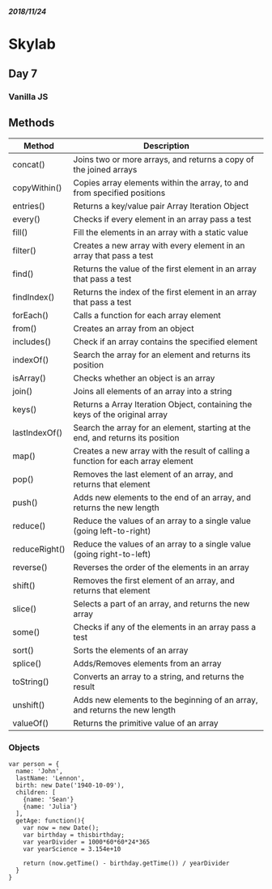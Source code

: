 ##### *2018/11/24*
# Skylab
## Day 7
### Vanilla JS

## Methods

|Method |	Description|
|---------------------------|----------------------------------|
|concat()	|Joins two or more arrays, and returns a copy of the joined arrays|
|copyWithin()	|Copies array elements within the array, to and from specified positions|
|entries()	|Returns a key/value pair Array Iteration Object|
|every()	|Checks if every element in an array pass a test|
|fill()	|Fill the elements in an array with a static value|
|filter()	|Creates a new array with every element in an array that pass a test|
|find()	|Returns the value of the first element in an array that pass a test|
|findIndex()	|Returns the index of the first element in an array that pass a test|
|forEach()	|Calls a function for each array element|
|from()	|Creates an array from an object|
|includes()	|Check if an array contains the specified element|
|indexOf()	|Search the array for an element and returns its position|
|isArray()	|Checks whether an object is an array|
|join()	|Joins all elements of an array into a string|
|keys()	|Returns a Array Iteration Object, containing the keys of the original array|
|lastIndexOf()	|Search the array for an element, starting at the end, and returns its position|
|map()	|Creates a new array with the result of calling a function for each array element|
|pop()	|Removes the last element of an array, and returns that element|
|push()	|Adds new elements to the end of an array, and returns the new length|
|reduce()	|Reduce the values of an array to a single value (going left-to-right)|
|reduceRight()	|Reduce the values of an array to a single value (going right-to-left)|
|reverse()	|Reverses the order of the elements in an array|
|shift()	|Removes the first element of an array, and returns that element|
|slice()	|Selects a part of an array, and returns the new array|
|some()	|Checks if any of the elements in an array pass a test|
|sort()	|Sorts the elements of an array|
|splice()	|Adds/Removes elements from an array|
|toString()	|Converts an array to a string, and returns the result|
|unshift()	|Adds new elements to the beginning of an array, and returns the new length|
|valueOf()	|Returns the primitive value of an array|

### Objects

```
var person = {
  name: 'John',
  lastName: 'Lennon',
  birth: new Date('1940-10-09'),
  children: [
    {name: 'Sean'}
    {name: 'Julia'}
  ],
  getAge: function(){
    var now = new Date();
    var birthday = thisbirthday;
    var yearDivider = 1000*60*60*24*365
    var yearScience = 3.154e+10

    return (now.getTime() - birthday.getTime()) / yearDivider
  }
}

```